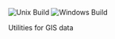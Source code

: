 ![Unix Build](https://github.com/motis-project/geo/workflows/Unix%20Build/badge.svg)
![Windows Build](https://github.com/motis-project/geo/workflows/Windows%20Build/badge.svg)

Utilities for GIS data
